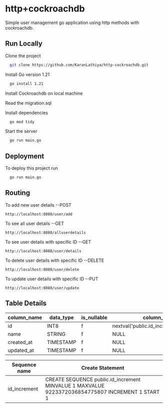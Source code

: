 
# http+cockroachdb

Simple user management go application using http methods with cockroachdb.


## Run Locally

Clone the project

```bash
  git clone https://github.com/KaranLathiya/http-cockroachdb.git
```

Install Go version 1.21

```bash
  go install 1.21 
```
Install Cockroachdb on local machine

Read the migration.sql  



Install dependencies

```bash
  go mod tidy 
```

Start the server

```bash
  go run main.go
```


## Deployment

To deploy this project run

```bash
  go run main.go
```


## Routing

To add new user details  --POST

    http://localhost:8080/user/add
To see all user details --GET

    http://localhost:8080/alluserdetails
To see user details with specific ID --GET

    http://localhost:8080/user/details
To delete user details with specific ID --DELETE

    http://localhost:8080/user/delete
To update user details with specific ID --PUT

    http://localhost:8080/user/update
## Table Details


| column_name | data_type | is_nullable |              column_default              | generation_expression |              indices              | is_hidden |
|--------------|-----------|-------------|------------------------------------------|-----------------------|-----------------------------------|------------|
|  id          | INT8      |      f      | nextval('public.id_increment'::REGCLASS) |                       | {accounts_name_key,accounts_pkey} |     f  |
|  name        | STRING    |      f      | NULL                                     |                       | {accounts_name_key,accounts_pkey} |     f  |
|  created_at  | TIMESTAMP |      f      | NULL                                     |                       | {accounts_pkey}                   |     f  |
|  updated_at  | TIMESTAMP |      f      | NULL                                     |                       | {accounts_pkey}                   |     f  |



|Sequence name|Create Statement |
|--------------|----------------------------------------------------- |
| id_increment	|CREATE SEQUENCE public.id_increment MINVALUE 1 MAXVALUE 9223372036854775807 INCREMENT 1 START 1 |